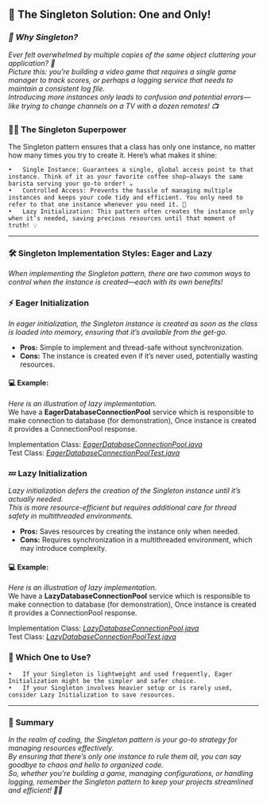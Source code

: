 ## 🌟 The Singleton Solution: One and Only!

### *🚀 Why Singleton?*

*Ever felt overwhelmed by multiple copies of the same object cluttering your application? 🤯 <br/>
Picture this: you’re building a video game that requires a single game manager to track scores, or perhaps a logging
service that needs to maintain a consistent log file. <br/>
Introducing more instances only leads to confusion and potential errors—like trying to change channels on a TV with a
dozen remotes! 📺*

### 🦸‍♂️ The Singleton Superpower

The Singleton pattern ensures that a class has only one instance, no matter how many times you try to create it. Here’s
what makes it shine:

	•	Single Instance: Guarantees a single, global access point to that instance. Think of it as your favorite coffee shop—always the same barista serving your go-to order! ☕
	•	Controlled Access: Prevents the hassle of managing multiple instances and keeps your code tidy and efficient. You only need to refer to that one instance whenever you need it. 🧹
	•	Lazy Initialization: This pattern often creates the instance only when it’s needed, saving precious resources until that moment of truth! 💡

---

### 🛠️ Singleton Implementation Styles: Eager and Lazy

*When implementing the Singleton pattern, there are two common ways to control when the instance is created—each with
its own benefits!*

### ⚡ Eager Initialization

*In eager initialization, the Singleton instance is created as soon as the class is loaded into memory, ensuring that
it’s available from the get-go.*

- **Pros:** Simple to implement and thread-safe without synchronization.
- **Cons:** The instance is created even if it’s never used, potentially wasting resources.

#### 💻 Example:

*Here is an illustration of lazy implementation.*<br/>
We have a **EagerDatabaseConnectionPool** service which is responsible to make connection to database (for demonstration),
Once instance is created it provides a ConnectionPool response.

Implementation Class:
*[EagerDatabaseConnectionPool.java](/dp-singleton/src/main/java/com/absolute/bonkers/singleton/eager/EagerDatabaseConnectionPool.java)*<br/>
Test Class:
*[EagerDatabaseConnectionPoolTest.java](/dp-singleton/src/test/java/com/absolute/bonkers/singleton/eager/EagerDatabaseConnectionPoolTest.java)*<br/>

### 💤 Lazy Initialization

*Lazy initialization defers the creation of the Singleton instance until it’s actually needed.<br/>
This is more resource-efficient but requires additional care for thread safety in multithreaded environments.*

- **Pros:** Saves resources by creating the instance only when needed.
- **Cons:** Requires synchronization in a multithreaded environment, which may introduce complexity.

#### 💻 Example:

*Here is an illustration of lazy implementation.*<br/>
We have a **LazyDatabaseConnectionPool** service which is responsible to make connection to database (for demonstration),
Once instance is created it provides a ConnectionPool response.

Implementation Class:
*[LazyDatabaseConnectionPool.java](/dp-singleton/src/main/java/com/absolute/bonkers/singleton/lazy/LazyDatabaseConnectionPool.java)*<br/>
Test Class:
*[LazyDatabaseConnectionPoolTest.java](/dp-singleton/src/test/java/com/absolute/bonkers/singleton/lazy/LazyDatabaseConnectionPoolTest.java)*<br/>

### 🧠 Which One to Use?

	•	If your Singleton is lightweight and used frequently, Eager Initialization might be the simpler and safer choice.
	•	If your Singleton involves heavier setup or is rarely used, consider Lazy Initialization to save resources.

---

### 🌈 Summary

*In the realm of coding, the Singleton pattern is your go-to strategy for managing resources effectively.<br/>
By ensuring that there’s only one instance to rule them all, you can say goodbye to chaos and hello to organized
code.<br/>
So, whether you’re building a game, managing configurations, or handling logging, remember the Singleton pattern to keep
your projects streamlined and efficient! 🌟✨*
